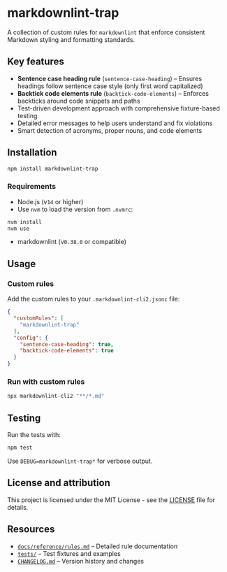 # markdownlint-trap

A collection of custom rules for `markdownlint` that enforce consistent Markdown styling and formatting standards.

## Key features

- **Sentence case heading rule** (`sentence-case-heading`) – Ensures headings follow sentence case style (only first word capitalized)
- **Backtick code elements rule** (`backtick-code-elements`) – Enforces backticks around code snippets and paths
- Test-driven development approach with comprehensive fixture-based testing
- Detailed error messages to help users understand and fix violations
- Smart detection of acronyms, proper nouns, and code elements

## Installation

```bash
npm install markdownlint-trap
```

### Requirements

- Node.js (v`14` or higher)
- Use `nvm` to load the version from `.nvmrc`:

```bash
nvm install
nvm use
```

- markdownlint (v`0.38.0` or compatible)

## Usage

### Custom rules

Add the custom rules to your `.markdownlint-cli2.jsonc` file:

```json
{
  "customRules": [
    "markdownlint-trap"
  ],
  "config": {
    "sentence-case-heading": true,
    "backtick-code-elements": true
  }
}
```

### Run with custom rules

```bash
npx markdownlint-cli2 "**/*.md"
```

## Testing

Run the tests with:

```bash
npm test
```

Use `DEBUG=markdownlint-trap*` for verbose output.

## License and attribution

This project is licensed under the MIT License - see the [LICENSE](./LICENSE) file for details.

## Resources

- [`docs/reference/rules.md`](./docs/reference/rules.md) – Detailed rule documentation
- [`tests/`](./tests/) – Test fixtures and examples
- [`CHANGELOG.md`](./CHANGELOG.md) – Version history and changes
